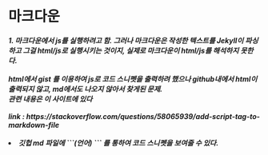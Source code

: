 # 마크다운
<h5>
1. 마크다운에서 js를 실행하려고 함. 그러나 마크다운은 작성한 텍스트를 Jekyll이 파싱하고 그걸 html/js로 실행시키는 것이지, 실제로 마크다운이 html/js를 해석하지 못한다. <br><br>
html에서 gist 를 이용하여 js로 코드 스니펫을 출력하려 했으나 github내에서 html이 출력되지 않고, md에서도 나오지 않아서 찾게된 문제.<br>
 관련 내용은 이 사이트에 있다 <br><br>
link : https://stackoverflow.com/questions/58065939/add-script-tag-to-markdown-file <br><br>
<li> 깃헙 md 파일에 ```(언어) ``` 를 통하여 코드 스니펫을 보여줄 수 있다. 
</h5>
